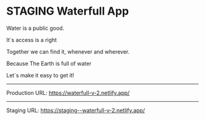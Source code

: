 # STAGING Waterfull App

Water is a public good.

It´s access is a right

Together we can find it,
whenever and wherever.

Because The Earth is full of water

Let´s make it easy to get it!

---
Production URL:
https://waterfull-v-2.netlify.app/

---
Staging URL:
https://staging--waterfull-v-2.netlify.app/